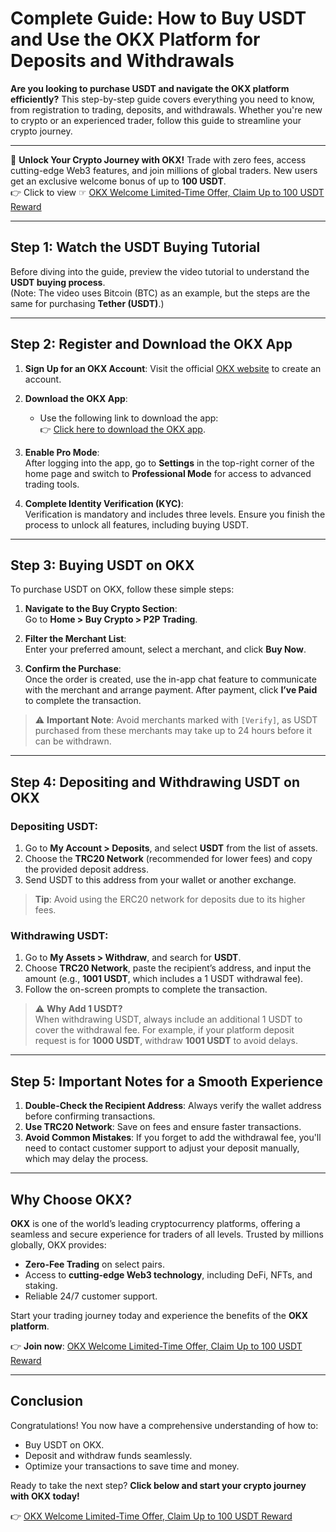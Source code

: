 # Complete Guide: How to Buy USDT and Use the OKX Platform for Deposits and Withdrawals

**Are you looking to purchase USDT and navigate the OKX platform efficiently?** This step-by-step guide covers everything you need to know, from registration to trading, deposits, and withdrawals. Whether you're new to crypto or an experienced trader, follow this guide to streamline your crypto journey.

---

🚀 **Unlock Your Crypto Journey with OKX!** Trade with zero fees, access cutting-edge Web3 features, and join millions of global traders. New users get an exclusive welcome bonus of up to **100 USDT**.  
👉 Click to view ☞ [OKX Welcome Limited-Time Offer, Claim Up to 100 USDT Reward](https://bit.ly/OKXe)

---

## Step 1: Watch the USDT Buying Tutorial

Before diving into the guide, preview the video tutorial to understand the **USDT buying process**.  
(Note: The video uses Bitcoin (BTC) as an example, but the steps are the same for purchasing **Tether (USDT)**.)

---

## Step 2: Register and Download the OKX App

1. **Sign Up for an OKX Account**: Visit the official [OKX website](https://bit.ly/OKXe) to create an account.
2. **Download the OKX App**:  
   - Use the following link to download the app:  
     👉 [Click here to download the OKX app](https://bit.ly/OKXe).

3. **Enable Pro Mode**:  
   After logging into the app, go to **Settings** in the top-right corner of the home page and switch to **Professional Mode** for access to advanced trading tools.

4. **Complete Identity Verification (KYC)**:  
   Verification is mandatory and includes three levels. Ensure you finish the process to unlock all features, including buying USDT.

---

## Step 3: Buying USDT on OKX

To purchase USDT on OKX, follow these simple steps:

1. **Navigate to the Buy Crypto Section**:  
   Go to **Home > Buy Crypto > P2P Trading**.

2. **Filter the Merchant List**:  
   Enter your preferred amount, select a merchant, and click **Buy Now**.

3. **Confirm the Purchase**:  
   Once the order is created, use the in-app chat feature to communicate with the merchant and arrange payment. After payment, click **I’ve Paid** to complete the transaction.

> ⚠️ **Important Note**: Avoid merchants marked with `[Verify]`, as USDT purchased from these merchants may take up to 24 hours before it can be withdrawn.

---

## Step 4: Depositing and Withdrawing USDT on OKX

### **Depositing USDT**:
1. Go to **My Account > Deposits**, and select **USDT** from the list of assets.
2. Choose the **TRC20 Network** (recommended for lower fees) and copy the provided deposit address.
3. Send USDT to this address from your wallet or another exchange.

> **Tip**: Avoid using the ERC20 network for deposits due to its higher fees.

### **Withdrawing USDT**:
1. Go to **My Assets > Withdraw**, and search for **USDT**.
2. Choose **TRC20 Network**, paste the recipient’s address, and input the amount (e.g., **1001 USDT**, which includes a 1 USDT withdrawal fee).
3. Follow the on-screen prompts to complete the transaction.

> ⚠️ **Why Add 1 USDT?**  
When withdrawing USDT, always include an additional 1 USDT to cover the withdrawal fee. For example, if your platform deposit request is for **1000 USDT**, withdraw **1001 USDT** to avoid delays.

---

## Step 5: Important Notes for a Smooth Experience

1. **Double-Check the Recipient Address**: Always verify the wallet address before confirming transactions.
2. **Use TRC20 Network**: Save on fees and ensure faster transactions.
3. **Avoid Common Mistakes**: If you forget to add the withdrawal fee, you'll need to contact customer support to adjust your deposit manually, which may delay the process.

---

## Why Choose OKX?

**OKX** is one of the world’s leading cryptocurrency platforms, offering a seamless and secure experience for traders of all levels. Trusted by millions globally, OKX provides:
- **Zero-Fee Trading** on select pairs.
- Access to **cutting-edge Web3 technology**, including DeFi, NFTs, and staking.
- Reliable 24/7 customer support.

Start your trading journey today and experience the benefits of the **OKX platform**.

👉 **Join now**: [OKX Welcome Limited-Time Offer, Claim Up to 100 USDT Reward](https://bit.ly/OKXe)

---

## Conclusion

Congratulations! You now have a comprehensive understanding of how to:
- Buy USDT on OKX.
- Deposit and withdraw funds seamlessly.
- Optimize your transactions to save time and money.

Ready to take the next step? **Click below and start your crypto journey with OKX today!**

👉 [OKX Welcome Limited-Time Offer, Claim Up to 100 USDT Reward](https://bit.ly/OKXe)
